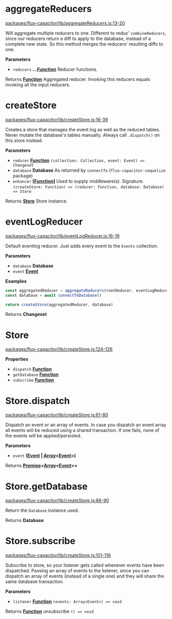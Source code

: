 <!-- Generated by documentation.js. Update this documentation by updating the source code. -->

# aggregateReducers

[packages/flux-capacitor/lib/aggregateReducers.js:13-20](https://github.com/flux-capacitor/flux-capacitor/blob/0cf1c70c9295aea166caa04f35f8effc21d51276/packages/flux-capacitor/lib/aggregateReducers.js#L13-L20 "Source code on GitHub")

Will aggregate multiple reducers to one. Different to redux' `combineReducers`,
since our reducers return a diff to apply to the database, instead of a complete
new state. So this method merges the reducers' resulting diffs to one.

**Parameters**

-   `reducers` **...[Function](https://developer.mozilla.org/en-US/docs/Web/JavaScript/Reference/Statements/function)** Reducer functions.

Returns **[Function](https://developer.mozilla.org/en-US/docs/Web/JavaScript/Reference/Statements/function)** Aggregated reducer. Invoking this reducers equals invoking all the input reducers.

# createStore

[packages/flux-capacitor/lib/createStore.js:16-39](https://github.com/flux-capacitor/flux-capacitor/blob/0cf1c70c9295aea166caa04f35f8effc21d51276/packages/flux-capacitor/lib/createStore.js#L16-L39 "Source code on GitHub")

Creates a store that manages the event log as well as the reduced tables.<br/>
Never mutate the database's tables manually. Always call `.dispatch()` on
this store instead.

**Parameters**

-   `reducer` **[Function](https://developer.mozilla.org/en-US/docs/Web/JavaScript/Reference/Statements/function)** `(collection: Collection, event: Event) => Changeset`
-   `database` **Database** As returned by `connectTo` (`flux-capacitor-sequelize` package)
-   `enhancer` **\[[Function](https://developer.mozilla.org/en-US/docs/Web/JavaScript/Reference/Statements/function)]** Used to supply middleware(s). Signature:
                                   `(createStore: Function) => (reducer: Function, database: Database) => Store`

Returns **[Store](#store)** Store instance.

# eventLogReducer

[packages/flux-capacitor/lib/eventLogReducer.js:16-19](https://github.com/flux-capacitor/flux-capacitor/blob/0cf1c70c9295aea166caa04f35f8effc21d51276/packages/flux-capacitor/lib/eventLogReducer.js#L16-L19 "Source code on GitHub")

Default eventlog reducer. Just adds every event to the `Events` collection.

**Parameters**

-   `database` **Database** 
-   `event` **[Event](https://developer.mozilla.org/en-US/docs/Web/API/Event)** 

**Examples**

```javascript
const aggregatedReducer = aggregateReducers(rootReducer, eventLogReducer)
const database = await connectToDatabase()

return createStore(aggregatedReducer, database)
```

Returns **Changeset** 

# Store

[packages/flux-capacitor/lib/createStore.js:124-126](https://github.com/flux-capacitor/flux-capacitor/blob/0cf1c70c9295aea166caa04f35f8effc21d51276/packages/flux-capacitor/lib/createStore.js#L124-L126 "Source code on GitHub")

**Properties**

-   `dispatch` **[Function](https://developer.mozilla.org/en-US/docs/Web/JavaScript/Reference/Statements/function)** 
-   `getDatabase` **[Function](https://developer.mozilla.org/en-US/docs/Web/JavaScript/Reference/Statements/function)** 
-   `subscribe` **[Function](https://developer.mozilla.org/en-US/docs/Web/JavaScript/Reference/Statements/function)** 

# Store.dispatch

[packages/flux-capacitor/lib/createStore.js:61-80](https://github.com/flux-capacitor/flux-capacitor/blob/0cf1c70c9295aea166caa04f35f8effc21d51276/packages/flux-capacitor/lib/createStore.js#L61-L80 "Source code on GitHub")

Dispatch an event or an array of events. In case you dispatch an event array
all events will be reduced using a shared transaction. If one fails, none
of the events will be applied/persisted.

**Parameters**

-   `event` **([Event](https://developer.mozilla.org/en-US/docs/Web/API/Event) \| [Array](https://developer.mozilla.org/en-US/docs/Web/JavaScript/Reference/Global_Objects/Array)&lt;[Event](https://developer.mozilla.org/en-US/docs/Web/API/Event)>)** 

Returns **[Promise](https://developer.mozilla.org/en-US/docs/Web/JavaScript/Reference/Global_Objects/Promise)&lt;[Array](https://developer.mozilla.org/en-US/docs/Web/JavaScript/Reference/Global_Objects/Array)&lt;[Event](https://developer.mozilla.org/en-US/docs/Web/API/Event)>>** 

# Store.getDatabase

[packages/flux-capacitor/lib/createStore.js:88-90](https://github.com/flux-capacitor/flux-capacitor/blob/0cf1c70c9295aea166caa04f35f8effc21d51276/packages/flux-capacitor/lib/createStore.js#L88-L90 "Source code on GitHub")

Return the `Database` instance used.

Returns **Database** 

# Store.subscribe

[packages/flux-capacitor/lib/createStore.js:101-116](https://github.com/flux-capacitor/flux-capacitor/blob/0cf1c70c9295aea166caa04f35f8effc21d51276/packages/flux-capacitor/lib/createStore.js#L101-L116 "Source code on GitHub")

Subscribe to store, so your listener gets called whenever events have been dispatched.
Passing an array of events to the listener, since you can dispatch an array of events
(instead of a single one) and they will share the same database transaction.

**Parameters**

-   `listener` **[Function](https://developer.mozilla.org/en-US/docs/Web/JavaScript/Reference/Statements/function)** `(events: Array<Event>) => void`

Returns **[Function](https://developer.mozilla.org/en-US/docs/Web/JavaScript/Reference/Statements/function)** unsubscribe `() => void`

